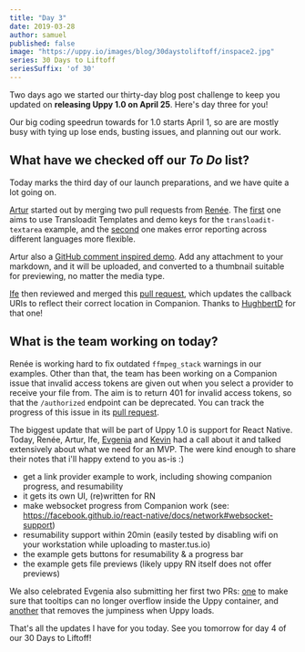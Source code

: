 ```yaml
---
title: "Day 3"
date: 2019-03-28
author: samuel
published: false
image: "https://uppy.io/images/blog/30daystoliftoff/inspace2.jpg"
series: 30 Days to Liftoff
seriesSuffix: 'of 30'
---
```


Two days ago we started our thirty-day blog post challenge to keep you updated on **releasing Uppy 1.0 on April 25**. Here's day three for you!
 
<!--more-->

Our big coding speedrun towards for 1.0 starts April 1, so are are mostly busy with tying up lose ends, busting issues, and planning out our work.

## What have we checked off our *To Do* list?

Today marks the third day of our launch preparations, and we have quite a lot going on. 

[Artur](https://github.com/arturi) started out by merging two pull requests from [Renée](https://github.com/goto-bus-stop). The [first](https://github.com/transloadit/uppy/pull/1375) one aims to use Transloadit Templates and demo keys for the `transloadit-textarea` example, and the [second](https://github.com/transloadit/uppy/pull/1374) one makes error reporting across different languages more flexible.

Artur also a [GitHub comment inspired demo](/examples/markdown-snippets/). Add any attachment to your markdown, and it will be uploaded, and converted to a thumbnail suitable for previewing, no matter the media type. 

[Ife](https://github.com/ifedapoolarewaju) then reviewed and merged this [pull request](https://github.com/transloadit/uppy/pull/1366), which updates the callback URIs to reflect their correct location in Companion. Thanks to [HughbertD](https://github.com/HughbertD) for that one!

## What is the team working on today?

Renée is working hard to fix outdated `ffmpeg_stack` warnings in our examples. Other than that, the team has been working on a Companion issue that invalid access tokens are given out when you select a provider to receive your file from. The aim is to return 401 for invalid access tokens, so that the `/authorized` endpoint can be deprecated. You can track the progress of this issue in its [pull request](https://github.com/transloadit/uppy/pull/1298).

The biggest update that will be part of Uppy 1.0 is support for React Native. Today, Renée, Artur, Ife, [Evgenia](https://github.com/lakesare) and [Kevin](https://github.com/kvz) had a call about it and talked extensively about what we need for an MVP. The were kind enough to share their notes that i'll happy extend to you as-is :)

- get a link provider example to work, including showing companion progress, and resumability
- it gets its own UI, (re)written for RN
- make websocket progress from Companion work (see: https://facebook.github.io/react-native/docs/network#websocket-support)
- resumability support within 20min (easily tested by disabling wifi on your workstation while uploading to master.tus.io)
- the example gets buttons for resumability & a progress bar
- the example gets file previews (likely uppy RN itself does not offer previews)

We also celebrated Evgenia also submitting her first two PRs: [one](https://github.com/transloadit/uppy/pull/1382) to make sure that tooltips can no longer overflow inside the Uppy container, and [another](https://github.com/transloadit/uppy/pull/1383) that removes the jumpiness when Uppy loads.

That's all the updates I have for you today. See you tomorrow for day 4 of our 30 Days to Liftoff!

